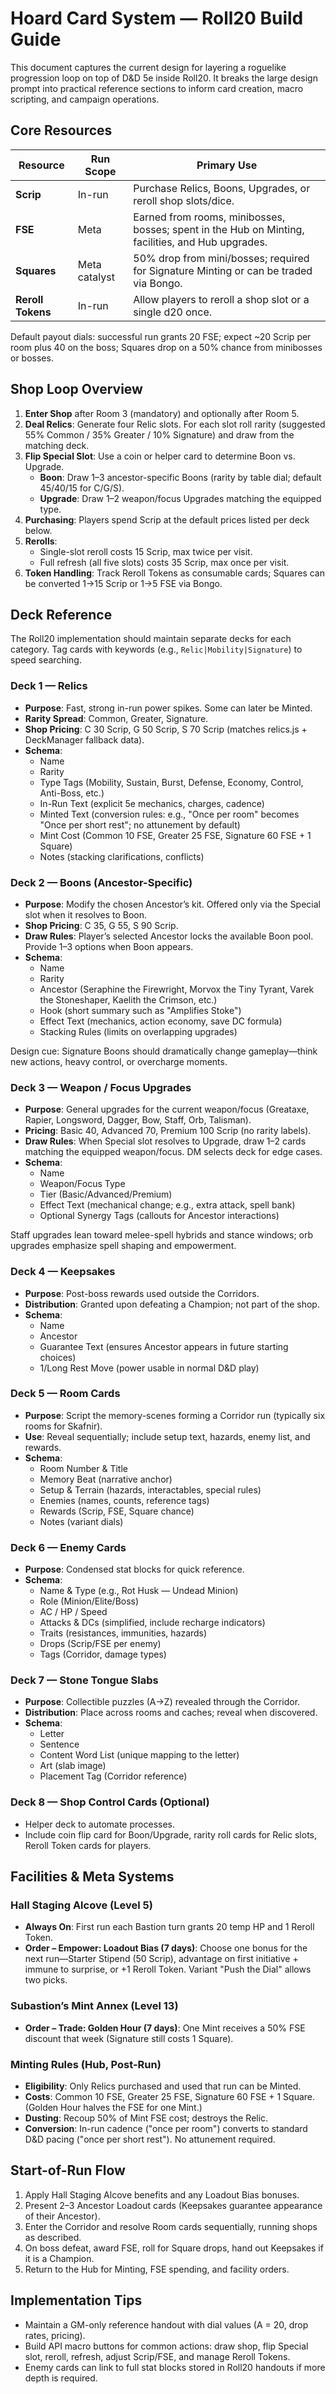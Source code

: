 # Hoard Card System — Roll20 Build Guide

This document captures the current design for layering a roguelike progression loop on top of D&D 5e inside Roll20. It breaks the large design prompt into practical reference sections to inform card creation, macro scripting, and campaign operations.

## Core Resources

| Resource | Run Scope | Primary Use |
| --- | --- | --- |
| **Scrip** | In-run | Purchase Relics, Boons, Upgrades, or reroll shop slots/dice. |
| **FSE** | Meta | Earned from rooms, minibosses, bosses; spent in the Hub on Minting, facilities, and Hub upgrades. |
| **Squares** | Meta catalyst | 50% drop from mini/bosses; required for Signature Minting or can be traded via Bongo. |
| **Reroll Tokens** | In-run | Allow players to reroll a shop slot or a single d20 once. |

Default payout dials: successful run grants 20 FSE; expect ~20 Scrip per room plus 40 on the boss; Squares drop on a 50% chance from minibosses or bosses.

## Shop Loop Overview

1. **Enter Shop** after Room 3 (mandatory) and optionally after Room 5.
2. **Deal Relics**: Generate four Relic slots. For each slot roll rarity (suggested 55% Common / 35% Greater / 10% Signature) and draw from the matching deck.
3. **Flip Special Slot**: Use a coin or helper card to determine Boon vs. Upgrade.
   * **Boon**: Draw 1–3 ancestor-specific Boons (rarity by table dial; default 45/40/15 for C/G/S).
   * **Upgrade**: Draw 1–2 weapon/focus Upgrades matching the equipped type.
4. **Purchasing**: Players spend Scrip at the default prices listed per deck below.
5. **Rerolls**:
   * Single-slot reroll costs 15 Scrip, max twice per visit.
   * Full refresh (all five slots) costs 35 Scrip, max once per visit.
6. **Token Handling**: Track Reroll Tokens as consumable cards; Squares can be converted 1→15 Scrip or 1→5 FSE via Bongo.

## Deck Reference

The Roll20 implementation should maintain separate decks for each category. Tag cards with keywords (e.g., `Relic|Mobility|Signature`) to speed searching.

### Deck 1 — Relics

* **Purpose**: Fast, strong in-run power spikes. Some can later be Minted.
* **Rarity Spread**: Common, Greater, Signature.
* **Shop Pricing**: C 30 Scrip, G 50 Scrip, S 70 Scrip (matches relics.js + DeckManager fallback data).
* **Schema**:
  * Name
  * Rarity
  * Type Tags (Mobility, Sustain, Burst, Defense, Economy, Control, Anti-Boss, etc.)
  * In-Run Text (explicit 5e mechanics, charges, cadence)
  * Minted Text (conversion rules: e.g., "Once per room" becomes "Once per short rest"; no attunement by default)
  * Mint Cost (Common 10 FSE, Greater 25 FSE, Signature 60 FSE + 1 Square)
  * Notes (stacking clarifications, conflicts)

### Deck 2 — Boons (Ancestor-Specific)

* **Purpose**: Modify the chosen Ancestor’s kit. Offered only via the Special slot when it resolves to Boon.
* **Shop Pricing**: C 35, G 55, S 90 Scrip.
* **Draw Rules**: Player’s selected Ancestor locks the available Boon pool. Provide 1–3 options when Boon appears.
* **Schema**:
  * Name
  * Rarity
  * Ancestor (Seraphine the Firewright, Morvox the Tiny Tyrant, Varek the Stoneshaper, Kaelith the Crimson, etc.)
  * Hook (short summary such as "Amplifies Stoke")
  * Effect Text (mechanics, action economy, save DC formula)
  * Stacking Rules (limits on overlapping upgrades)

Design cue: Signature Boons should dramatically change gameplay—think new actions, heavy control, or overcharge moments.

### Deck 3 — Weapon / Focus Upgrades

* **Purpose**: General upgrades for the current weapon/focus (Greataxe, Rapier, Longsword, Dagger, Bow, Staff, Orb, Talisman).
* **Pricing**: Basic 40, Advanced 70, Premium 100 Scrip (no rarity labels).
* **Draw Rules**: When Special slot resolves to Upgrade, draw 1–2 cards matching the equipped weapon/focus. DM selects deck for edge cases.
* **Schema**:
  * Name
  * Weapon/Focus Type
  * Tier (Basic/Advanced/Premium)
  * Effect Text (mechanical change; e.g., extra attack, spell bank)
  * Optional Synergy Tags (callouts for Ancestor interactions)

Staff upgrades lean toward melee-spell hybrids and stance windows; orb upgrades emphasize spell shaping and empowerment.

### Deck 4 — Keepsakes

* **Purpose**: Post-boss rewards used outside the Corridors.
* **Distribution**: Granted upon defeating a Champion; not part of the shop.
* **Schema**:
  * Name
  * Ancestor
  * Guarantee Text (ensures Ancestor appears in future starting choices)
  * 1/Long Rest Move (power usable in normal D&D play)

### Deck 5 — Room Cards

* **Purpose**: Script the memory-scenes forming a Corridor run (typically six rooms for Skafnir).
* **Use**: Reveal sequentially; include setup text, hazards, enemy list, and rewards.
* **Schema**:
  * Room Number & Title
  * Memory Beat (narrative anchor)
  * Setup & Terrain (hazards, interactables, special rules)
  * Enemies (names, counts, reference tags)
  * Rewards (Scrip, FSE, Square chance)
  * Notes (variant dials)

### Deck 6 — Enemy Cards

* **Purpose**: Condensed stat blocks for quick reference.
* **Schema**:
  * Name & Type (e.g., Rot Husk — Undead Minion)
  * Role (Minion/Elite/Boss)
  * AC / HP / Speed
  * Attacks & DCs (simplified, include recharge indicators)
  * Traits (resistances, immunities, hazards)
  * Drops (Scrip/FSE per enemy)
  * Tags (Corridor, damage types)

### Deck 7 — Stone Tongue Slabs

* **Purpose**: Collectible puzzles (A→Z) revealed through the Corridor.
* **Distribution**: Place across rooms and caches; reveal when discovered.
* **Schema**:
  * Letter
  * Sentence
  * Content Word List (unique mapping to the letter)
  * Art (slab image)
  * Placement Tag (Corridor reference)

### Deck 8 — Shop Control Cards (Optional)

* Helper deck to automate processes.
* Include coin flip card for Boon/Upgrade, rarity roll cards for Relic slots, Reroll Token cards for players.

## Facilities & Meta Systems

### Hall Staging Alcove (Level 5)

* **Always On**: First run each Bastion turn grants 20 temp HP and 1 Reroll Token.
* **Order – Empower: Loadout Bias (7 days)**: Choose one bonus for the next run—Starter Stipend (50 Scrip), advantage on first initiative + immune to surprise, or +1 Reroll Token. Variant "Push the Dial" allows two picks.

### Subastion’s Mint Annex (Level 13)

* **Order – Trade: Golden Hour (7 days)**: One Mint receives a 50% FSE discount that week (Signature still costs 1 Square).

### Minting Rules (Hub, Post-Run)

* **Eligibility**: Only Relics purchased and used that run can be Minted.
* **Costs**: Common 10 FSE, Greater 25 FSE, Signature 60 FSE + 1 Square. (Golden Hour halves the FSE for one Mint.)
* **Dusting**: Recoup 50% of Mint FSE cost; destroys the Relic.
* **Conversion**: In-run cadence ("once per room") converts to standard D&D pacing ("once per short rest"). No attunement required.

## Start-of-Run Flow

1. Apply Hall Staging Alcove benefits and any Loadout Bias bonuses.
2. Present 2–3 Ancestor Loadout cards (Keepsakes guarantee appearance of their Ancestor).
3. Enter the Corridor and resolve Room cards sequentially, running shops as described.
4. On boss defeat, award FSE, roll for Square drops, hand out Keepsakes if it is a Champion.
5. Return to the Hub for Minting, FSE spending, and facility orders.

## Implementation Tips

* Maintain a GM-only reference handout with dial values (A = 20, drop rates, pricing).
* Build API macro buttons for common actions: draw shop, flip Special slot, reroll, refresh, adjust Scrip/FSE, and manage Reroll Tokens.
* Enemy cards can link to full stat blocks stored in Roll20 handouts if more depth is required.
